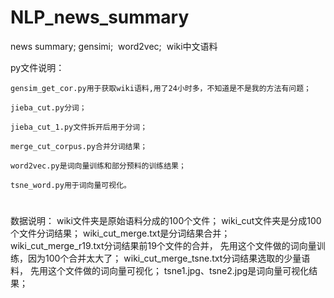 # NLP_news_summary
news summary; gensimi;  word2vec;  wiki中文语料

py文件说明：
    
    gensim_get_cor.py用于获取wiki语料,用了24小时多，不知道是不是我的方法有问题；
    
    jieba_cut.py分词；
    
    jieba_cut_1.py文件拆开后用于分词；
    
    merge_cut_corpus.py合并分词结果；
    
    word2vec.py是词向量训练和部分预料的训练结果；
    
    tsne_word.py用于词向量可视化。


#

数据说明：
    wiki文件夹是原始语料分成的100个文件；
    wiki_cut文件夹是分成100个文件分词结果；
    wiki_cut_merge.txt是分词结果合并；
    wiki_cut_merge_r19.txt分词结果前19个文件的合并，
先用这个文件做的词向量训练，因为100个合并太大了；
    wiki_cut_merge_tsne.txt分词结果选取的少量语料，
先用这个文件做的词向量可视化；
    tsne1.jpg、tsne2.jpg是词向量可视化结果；
